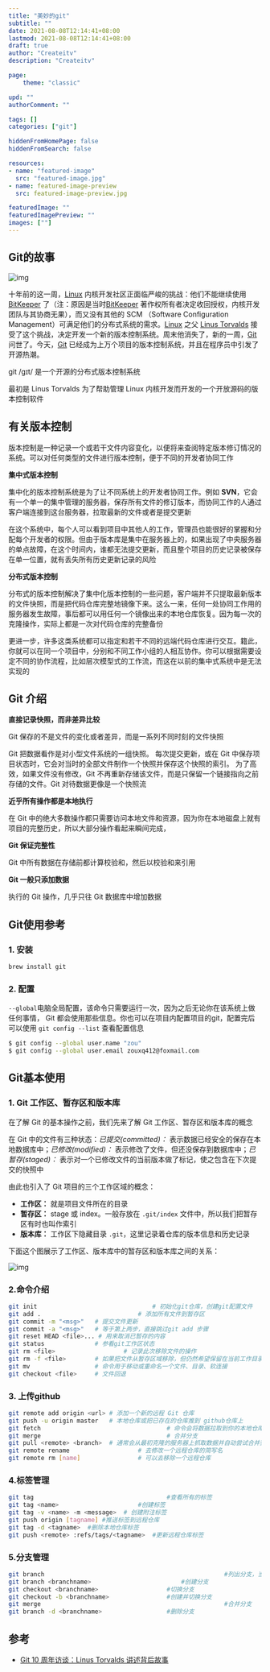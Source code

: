 ```yaml
---
title: "美妙的git"
subtitle: ""
date: 2021-08-08T12:14:41+08:00
lastmod: 2021-08-08T12:14:41+08:00
draft: true
author: "Createitv"
description: "Createitv"

page:
    theme: "classic"

upd: ""
authorComment: ""

tags: []
categories: ["git"]

hiddenFromHomePage: false
hiddenFromSearch: false

resources:
- name: "featured-image"
  src: "featured-image.jpg"
- name: featured-image-preview
  src: featured-image-preview.jpg

featuredImage: ""
featuredImagePreview: ""
images: [""]
---
```


## Git的故事

![img](https://linuxstory.org/wp-content/uploads/2015/04/git-training-philadelphia-pa.png)

十年前的这一周，[Linux](https://linuxstory.org/tag/linux/) 内核开发社区正面临严峻的挑战：他们不能继续使用 [BitKeeper](https://linuxstory.org/tag/bitkeeper/) 了（注：原因是当时[BitKeeper](https://linuxstory.org/tag/bitkeeper/) 著作权所有者决定收回授权，内核开发团队与其协商无果），而又没有其他的 SCM （Software Configuration Management）可满足他们的分布式系统的需求。[Linux](https://linuxstory.org/tag/linux/) 之父 [Linus Torvalds](https://linuxstory.org/tag/linus-torvalds/) 接受了这个挑战，决定开发一个新的版本控制系统。周末他消失了，新的一周，[Git](https://linuxstory.org/tag/git/) 问世了。今天，[Git](https://linuxstory.org/tag/git/) 已经成为上万个项目的版本控制系统，并且在程序员中引发了开源热潮。

git /gɪt/ 是一个开源的分布式版本控制系统

最初是 Linus Torvalds 为了帮助管理 Linux 内核开发而开发的一个开放源码的版本控制软件

## 有关版本控制

版本控制是一种记录一个或若干文件内容变化，以便将来查阅特定版本修订情况的系统。可以对任何类型的文件进行版本控制，便于不同的开发者协同工作

**集中式版本控制**

集中化的版本控制系统是为了让不同系统上的开发者协同工作。例如 **SVN**，它会有一个单一的集中管理的服务器，保存所有文件的修订版本，而协同工作的人通过客户端连接到这台服务器，拉取最新的文件或者是提交更新

在这个系统中，每个人可以看到项目中其他人的工作，管理员也能很好的掌握和分配每个开发者的权限。但由于版本库是集中在服务器上的，如果出现了中央服务器的单点故障，在这个时间内，谁都无法提交更新，而且整个项目的历史记录被保存在单一位置，就有丢失所有历史更新记录的风险

**分布式版本控制**

分布式的版本控制解决了集中化版本控制的一些问题，客户端并不只提取最新版本的文件快照，而是把代码仓库完整地镜像下来。这么一来，任何一处协同工作用的服务器发生故障，事后都可以用任何一个镜像出来的本地仓库恢复。因为每一次的克隆操作，实际上都是一次对代码仓库的完整备份

更进一步，许多这类系统都可以指定和若干不同的远端代码仓库进行交互。籍此，你就可以在同一个项目中，分别和不同工作小组的人相互协作。你可以根据需要设定不同的协作流程，比如层次模型式的工作流，而这在以前的集中式系统中是无法实现的

## Git 介绍

**直接记录快照，而非差异比较**

Git 保存的不是文件的变化或者差异，而是一系列不同时刻的文件快照

Git 把数据看作是对小型文件系统的一组快照。 每次提交更新，或在 Git 中保存项目状态时，它会对当时的全部文件制作一个快照并保存这个快照的索引。 为了高效，如果文件没有修改，Git 不再重新存储该文件，而是只保留一个链接指向之前存储的文件。Git 对待数据更像是一个快照流

**近乎所有操作都是本地执行**

在 Git 中的绝大多数操作都只需要访问本地文件和资源，因为你在本地磁盘上就有项目的完整历史，所以大部分操作看起来瞬间完成，

**Git 保证完整性**

Git 中所有数据在存储前都计算校验和，然后以校验和来引用

**Git 一般只添加数据**

执行的 Git 操作，几乎只往 Git 数据库中增加数据

## Git使用参考

### 1. 安装

```bash
brew install git
```

### 2. 配置

`--global`电脑全局配置，该命令只需要运行一次，因为之后无论你在该系统上做任何事情， Git 都会使用那些信息。你也可以在项目内配置项目的git，配置完后可以使用 `git config --list` 查看配置信息

```bash
$ git config --global user.name "zou"
$ git config --global user.email zouxq412@foxmail.com

```

## Git基本使用

### 1. Git 工作区、暂存区和版本库

在了解 Git 的基本操作之前，我们先来了解 Git 工作区、暂存区和版本库的概念

在 Git 中的文件有三种状态：*已提交(committed)：* 表示数据已经安全的保存在本地数据库中；*已修改(modified)：* 表示修改了文件，但还没保存到数据库中；*已暂存(staged)：* 表示对一个已修改文件的当前版本做了标记，使之包含在下次提交的快照中

由此也引入了 Git 项目的三个工作区域的概念：

- **工作区：** 就是项目文件所在的目录
- **暂存区：** stage 或 index。一般存放在 `.git/index` 文件中，所以我们把暂存区有时也叫作索引
- **版本库：** 工作区下隐藏目录 `.git`，这里记录着仓库的版本信息和历史记录

下面这个图展示了工作区、版本库中的暂存区和版本库之间的关系：



![img](https://p1-jj.byteimg.com/tos-cn-i-t2oaga2asx/gold-user-assets/2019/10/31/16e1f6b9b4972fda~tplv-t2oaga2asx-watermark.awebp)

### 2.命令介绍

```bash
git init 								# 初始化git仓库，创建git配置文件
git add .  							# 添加所有文件到暂存区
git commit -m "<msg>"   # 提交文件更新
git commit -a "<msg>"   # 等于第上两步，直接跳过git add 步骤
git reset HEAD <file>... # 用来取消已暂存的内容
git status              # 参看git工作区状态
git rm <file> 					# 记录此次移除文件的操作
git rm -f <file>        # 如果把文件从暂存区域移除，但仍然希望保留在当前工作目录中，换句话说，仅是从跟踪清单中删除，使用 --cached 选项即可
git mv                  # 命令用于移动或重命名一个文件、目录、软连接
git checkout <file>     # 文件回退
```

### 3. 上传github

```bash
git remote add origin <url> # 添加一个新的远程 Git 仓库
git push -u origin master   # 本地仓库或把已存在的仓库推到 github仓库上
git fetch 									# 命令会将数据拉取到你的本地仓库
git merge 									# 合并分支
git pull <remote> <branch>  # 通常会从最初克隆的服务器上抓取数据并自动尝试合并到当前所在的分支
git remote rename 					# 去修改一个远程仓库的简写名
git remote rm [name] 				# 可以去移除一个远程仓库
```

### 4.标签管理

```bash
git tag  									#查看所有的标签
git tag <name>  					#创建标签
git tag -v <name> -m <message>	# 创建附注标签
git push origin [tagname] #推送标签到远程仓库
git tag -d <tagname>  #删除本地仓库标签
git push <remote> :refs/tags/<tagname>  #更新远程仓库标签


```

### 5.分支管理

```bash
git branch 													#列出分支，当前分支前面会标一个*号
git branch <branchname> 						#创建分支
git checkout <branchname> 					#切换分支
git checkout -b <branchname> 				#创建并切换分支
git merge 													#合并分支
git branch -d <branchname> 					#删除分支

```



## 参考

- [Git 10 周年访谈：Linus Torvalds 讲述背后故事](https://linuxstory.org/10-years-of-git-an-interview-with-git-creator-linus-torvalds/)

